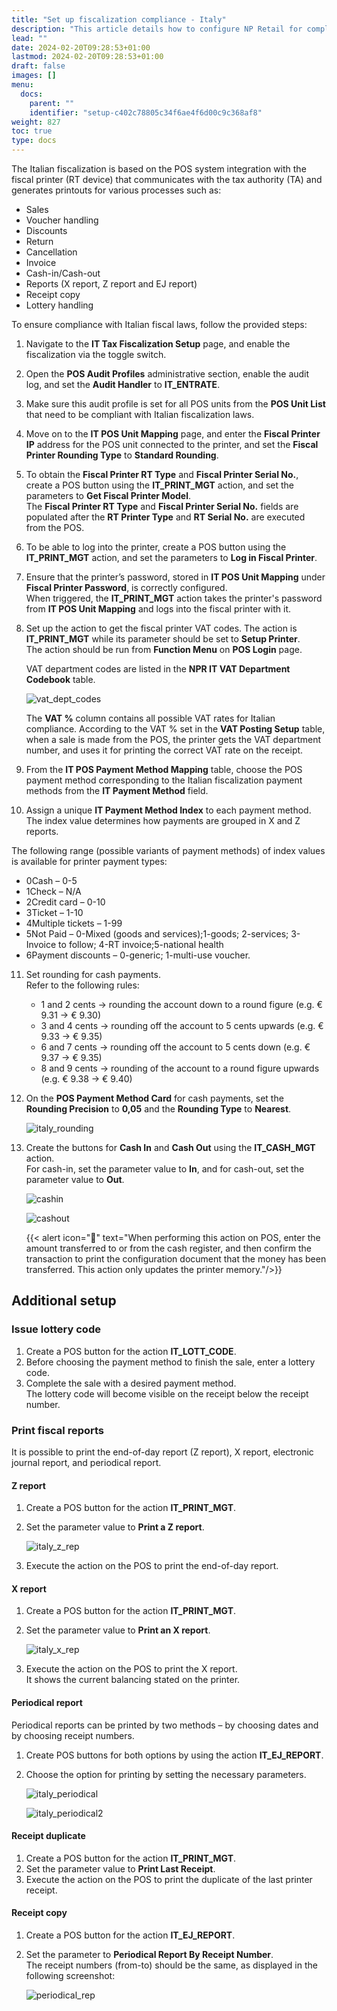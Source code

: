 ```yaml
---
title: "Set up fiscalization compliance - Italy"
description: "This article details how to configure NP Retail for compliance with Italian fiscal laws."
lead: ""
date: 2024-02-20T09:28:53+01:00
lastmod: 2024-02-20T09:28:53+01:00
draft: false
images: []
menu:
  docs:
    parent: ""
    identifier: "setup-c402c78805c34f6ae4f6d00c9c368af8"
weight: 827
toc: true
type: docs
---
```


The Italian fiscalization is based on the POS system integration with the fiscal printer (RT device) that communicates with the tax authority (TA) and generates printouts for various processes such as:

-	Sales
-	Voucher handling 
-	Discounts
-	Return
-	Cancellation
-	Invoice
-	Cash-in/Cash-out
-	Reports (X report, Z report and EJ report)
-	Receipt copy
-	Lottery handling

To ensure compliance with Italian fiscal laws, follow the provided steps:

1. Navigate to the **IT Tax Fiscalization Setup** page, and enable the fiscalization via the toggle switch.
2. Open the **POS Audit Profiles** administrative section, enable the audit log, and set the **Audit Handler** to **IT_ENTRATE**.
3. Make sure this audit profile is set for all POS units from the **POS Unit List** that need to be compliant with Italian fiscalization laws.
4. Move on to the **IT POS Unit Mapping** page, and enter the **Fiscal Printer IP** address for the POS unit connected to the printer, and set the **Fiscal Printer Rounding Type** to **Standard Rounding**.       
5. To obtain the **Fiscal Printer RT Type** and **Fiscal Printer Serial No.**, create a POS button using the **IT_PRINT_MGT** action, and set the parameters to **Get Fiscal Printer Model**.     
   The **Fiscal Printer RT Type** and **Fiscal Printer Serial No.** fields are populated after the **RT Printer Type** and **RT Serial No.** are executed from the POS.
6. To be able to log into the printer, create a POS button using the **IT_PRINT_MGT** action, and set the parameters to **Log in Fiscal Printer**.      
7. Ensure that the printer’s password, stored in **IT POS Unit Mapping** under **Fiscal Printer Password**, is correctly configured.     
   When triggered, the **IT_PRINT_MGT** action takes the printer's password from **IT POS Unit Mapping** and logs into the fiscal printer with it. 
8. Set up the action to get the fiscal printer VAT codes. The action is **IT_PRINT_MGT** while its parameter should be set to **Setup Printer**.          
   The action should be run from **Function Menu** on **POS Login** page. 

   VAT department codes are listed in the **NPR IT VAT Department Codebook** table.    

   ![vat_dept_codes](Images/vat_dept_codes.png)

   The **VAT %** column contains all possible VAT rates for Italian compliance. According to the VAT % set in the **VAT Posting Setup** table, when a sale is made from the POS, the printer gets the VAT department number, and uses it for printing the correct VAT rate on the receipt. 

9.  From the **IT POS Payment Method Mapping** table, choose the POS payment method corresponding to the Italian fiscalization payment methods from the **IT Payment Method** field. 
10. Assign a unique **IT Payment Method Index** to each payment method.      
   The index value determines how payments are grouped in X and Z reports.         

   The following range (possible variants of payment methods) of index values is available for printer payment types:

   - 0Cash – 0-5
   - 1Check – N/A
   - 2Credit card – 0-10
   - 3Ticket – 1-10
   - 4Multiple tickets – 1-99
   - 5Not Paid – 0-Mixed (goods and services);1-goods; 2-services; 3-Invoice to follow; 4-RT invoice;5-national health
   - 6Payment discounts – 0-generic; 1-multi-use voucher. 

11. Set rounding for cash payments.      
    Refer to the following rules:

    - 1 and 2 cents -> rounding the account down to a round figure (e.g. € 9.31 -> € 9.30)
    - 3 and 4 cents -> rounding off the account to 5 cents upwards (e.g. € 9.33 -> € 9.35)
    - 6 and 7 cents -> rounding off the account to 5 cents down (e.g. € 9.37 -> € 9.35)
    - 8 and 9 cents -> rounding of the account to a round figure upwards (e.g. € 9.38 -> € 9.40)

12. On the **POS Payment Method Card** for cash payments, set the **Rounding Precision** to **0,05** and the **Rounding Type** to **Nearest**.     

    ![italy_rounding](Images/italy_rounding.png)

13. Create the buttons for **Cash In** and **Cash Out** using the **IT_CASH_MGT** action.     
    For cash-in, set the parameter value to **In**, and for cash-out, set the parameter value to **Out**.     

    ![cashin](Images/cashin.png)

    ![cashout](Images/cashout.png)

    {{< alert icon="📝" text="When performing this action on POS, enter the amount transferred to or from the cash register, and then confirm the transaction to print the configuration document that the money has been transferred. This action only updates the printer memory."/>}}

## Additional setup

### Issue lottery code

1. Create a POS button for the action **IT_LOTT_CODE**. 
2. Before choosing the payment method to finish the sale, enter a lottery code.
3. Complete the sale with a desired payment method.     
   The lottery code will become visible on the receipt below the receipt number. 

### Print fiscal reports

It is possible to print the end-of-day report (Z report), X report, electronic journal report, and periodical report.

#### Z report

1. Create a POS button for the action **IT_PRINT_MGT**.
2. Set the parameter value to **Print a Z report**.     

   ![italy_z_rep](Images/italy_z_rep.png)     

3. Execute the action on the POS to print the end-of-day report.


#### X report

1. Create a POS button for the action **IT_PRINT_MGT**.
2. Set the parameter value to **Print an X report**.     

   ![italy_x_rep](Images/italy_x_rep.png)

3. Execute the action on the POS to print the X report.    
   It shows the current balancing stated on the printer. 


#### Periodical report

Periodical reports can be printed by two methods – by choosing dates and by choosing receipt numbers. 

1. Create POS buttons for both options by using the action **IT_EJ_REPORT**. 
2. Choose the option for printing by setting the necessary parameters.     
   
   ![italy_periodical](Images/italy_periodical.png)

   ![italy_periodical2](Images/italy_periodical2.png)

#### Receipt duplicate

1. Create a POS button for the action **IT_PRINT_MGT**.
2. Set the parameter value to **Print Last Receipt**.     
3. Execute the action on the POS to print the duplicate of the last printer receipt.    

#### Receipt copy

1. Create a POS button for the action **IT_EJ_REPORT**. 
2. Set the parameter to **Periodical Report By Receipt Number**.      
   The receipt numbers (from-to) should be the same, as displayed in the following screenshot:

   ![periodical_rep](Images/periodical_rep.png)